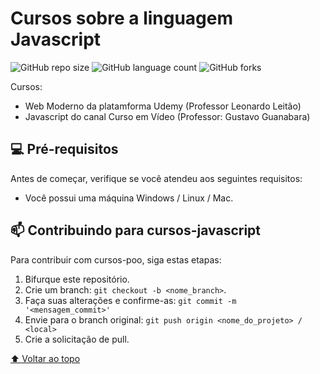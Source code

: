 # Cursos sobre a linguagem Javascript

![GitHub repo size](https://img.shields.io/github/repo-size/osksergio/cursos-javascript?style=for-the-badge)
![GitHub language count](https://img.shields.io/github/languages/count/osksergio/cursos-javascript?style=for-the-badge)
![GitHub forks](https://img.shields.io/github/forks/osksergio/cursos-javascript?style=for-the-badge)

Cursos: 
  * Web Moderno da platamforma Udemy (Professor Leonardo Leitão)
  * Javascript do canal Curso em Vídeo (Professor: Gustavo Guanabara)

## 💻 Pré-requisitos

Antes de começar, verifique se você atendeu aos seguintes requisitos:
* Você possui uma máquina Windows / Linux / Mac.

## 📫 Contribuindo para cursos-javascript
<!---Se o seu README for longo ou se você tiver algum processo ou etapas específicas que deseja que os contribuidores sigam, considere a criação de um arquivo CONTRIBUTING.md separado--->
Para contribuir com cursos-poo, siga estas etapas:

1. Bifurque este repositório.
2. Crie um branch: `git checkout -b <nome_branch>`.
3. Faça suas alterações e confirme-as: `git commit -m '<mensagem_commit>'`
4. Envie para o branch original: `git push origin <nome_do_projeto> / <local>`
5. Crie a solicitação de pull.

[⬆ Voltar ao topo](README.md)<br>
